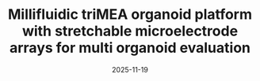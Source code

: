 ---
title: " Millifluidic triMEA organoid platform with stretchable microelectrode arrays for multi organoid evaluation"
category: conferences
authors: "Chica, Erick and Hojae, Jang, and Kwon, Youngak, and Kim, Yoojeong, and Lee, Yeongsun, and Lee, Mi-ok*, and Lee, Hyunjoo Jenny*"
date: 2025-11-19
venue: "Society of Micro and Nano Systems 2025 MNS Fall Conference"
venue_article: "the"
presentation_type: "Poster presentation"
paperurl: false
cofirst: false
place: Yeosu, South Korea
prize: "Best Poster Award"
---